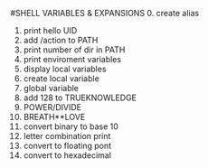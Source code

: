 #SHELL VARIABLES & EXPANSIONS
0. create alias 
1. print hello UID
2. add /action to PATH
3. print number of dir in PATH
4. print enviroment variables
5. display local variables
6. create local variable
7. global variable
8. add 128 to TRUEKNOWLEDGE
9. POWER/DIVIDE
10. BREATH**LOVE
11. convert binary to base 10
12. letter combination print
13. convert to floating pont
14. convert to hexadecimal
